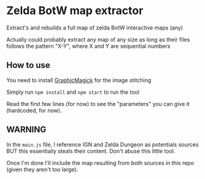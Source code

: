 # Zelda BotW map extractor

Extract's and rebuilds a full map of zelda BotW interactive maps (any)

Actually could probably extract any map of any size as long as their files follows the pattern "X-Y", where X and Y are sequential numbers

## How to use

You need to install [GraphicMagick](http://www.graphicsmagick.org/) for the image stitching

Simply run `npm install` and `npm start` to run the tool

Read the first few lines (for now) to see the "parameters" you can give it (hardcoded, for now).


## WARNING

In the `main.js` file, I reference IGN and Zelda Dungeon as potentials sources BUT this essentially steals their content.
Don't abuse this little tool.

Once I'm done I'll include the map resulting from both sources in this repo (given they aren't too large).